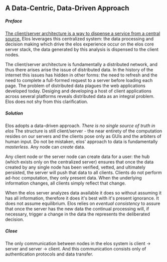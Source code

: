 A Data-Centric, Data-Driven Approach
------------------------------------

##### Preface

[The client/server architecture is a way to dispense a service from a central source.](http://composingprograms.com/pages/46-distributed-computing.html#client-server-architecture) Elos leverages this centralized system: the data processing and decision making which drive the elos experience occur on the elos core server stack, the data generated by this analysis is dispensed to the client nodes.

The client/server architecture is fundamentally a distributed network, and thus there arises arise the issue of distributed data. In the history of the internet this issues has hidden in other forms: the need to refresh and the need to complete a full-formed request to a server before loading each page. The problem of distributed data plagues the web applications developed today. Desiging and developing a host of client applications across several platforms reveals distributed data as an integral problem. Elos does not shy from this clarification.

##### Solution

Elos adopts a data-driven approach. *There is no single source of truth in elos* The structure is still client/server - the near entirety of the computation resides on our servers and the clients pose only as GUIs and the arbiters of human input. Do not be mistaken, elos' approach to data is fundamentally _masterless_. Any node can _create_ data.

Any client node or the server node can create data for a user: the hub (which exists only on the centralized server) ensures that once the data created by any single node has been verified, vetted, and ultimately persisted, the server will push that data to all clients. Clients do not perform  ad-hoc computation, they only present data. When the underlying information changes, all clients simply reflect that change. 

When the elos server analyzes data available it does so without assuming it has all information, therefore it does it's best with it's present ignorance. It does not assume equilibrium. Elos relies on _eventual consistency_ to assure that once the server has the new data the continual processing will, if necessary, trigger a change in the data the represents the deliberated decision.

##### Close

The only communication between nodes in the elos system is client -> server and server -> client. And this communication consists only of authentication protocols and data transfer.
